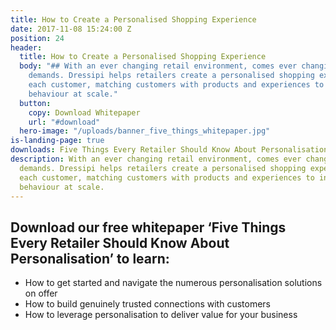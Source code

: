 ```yaml
---
title: How to Create a Personalised Shopping Experience
date: 2017-11-08 15:24:00 Z
position: 24
header:
  title: How to Create a Personalised Shopping Experience
  body: "## With an ever changing retail environment, comes ever changing customer
    demands. Dressipi helps retailers create a personalised shopping experience for
    each customer, matching customers with products and experiences to influence buying
    behaviour at scale."
  button:
    copy: Download Whitepaper
    url: "#download"
  hero-image: "/uploads/banner_five_things_whitepaper.jpg"
is-landing-page: true
downloads: Five Things Every Retailer Should Know About Personalisation Whitepaper
description: With an ever changing retail environment, comes ever changing customer
  demands. Dressipi helps retailers create a personalised shopping experience for
  each customer, matching customers with products and experiences to influence buying
  behaviour at scale.
---
```


## Download our free whitepaper ‘Five Things Every Retailer Should Know About Personalisation’ to learn:

* How to get started and navigate the numerous personalisation solutions on offer
* How to build genuinely trusted connections with customers
* How to leverage personalisation to deliver value for your business
